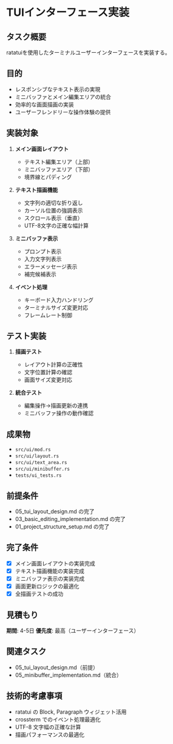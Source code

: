 # TUIインターフェース実装

## タスク概要
ratatuiを使用したターミナルユーザーインターフェースを実装する。

## 目的
- レスポンシブなテキスト表示の実現
- ミニバッファとメイン編集エリアの統合
- 効率的な画面描画の実装
- ユーザーフレンドリーな操作体験の提供

## 実装対象
1. **メイン画面レイアウト**
   - テキスト編集エリア（上部）
   - ミニバッファエリア（下部）
   - 境界線とパディング

2. **テキスト描画機能**
   - 文字列の適切な折り返し
   - カーソル位置の強調表示
   - スクロール表示（垂直）
   - UTF-8文字の正確な幅計算

3. **ミニバッファ表示**
   - プロンプト表示
   - 入力文字列表示
   - エラーメッセージ表示
   - 補完候補表示

4. **イベント処理**
   - キーボード入力ハンドリング
   - ターミナルサイズ変更対応
   - フレームレート制御

## テスト実装
1. **描画テスト**
   - レイアウト計算の正確性
   - 文字位置計算の確認
   - 画面サイズ変更対応

2. **統合テスト**
   - 編集操作→描画更新の連携
   - ミニバッファ操作の動作確認

## 成果物
- `src/ui/mod.rs`
- `src/ui/layout.rs`
- `src/ui/text_area.rs`
- `src/ui/minibuffer.rs`
- `tests/ui_tests.rs`

## 前提条件
- 05_tui_layout_design.md の完了
- 03_basic_editing_implementation.md の完了
- 01_project_structure_setup.md の完了

## 完了条件
- [x] メイン画面レイアウトの実装完成
- [x] テキスト描画機能の実装完成
- [x] ミニバッファ表示の実装完成
- [x] 画面更新ロジックの最適化
- [x] 全描画テストの成功

## 見積もり
**期間**: 4-5日
**優先度**: 最高（ユーザーインターフェース）

## 関連タスク
- 05_tui_layout_design.md（前提）
- 05_minibuffer_implementation.md（統合）

## 技術的考慮事項
- ratatui の Block, Paragraph ウィジェット活用
- crossterm でのイベント処理最適化
- UTF-8 文字幅の正確な計算
- 描画パフォーマンスの最適化
